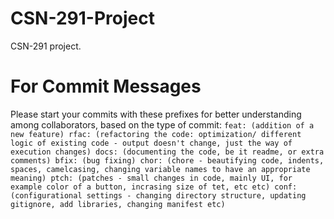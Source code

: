 # CSN-291-Project
CSN-291 project.

# For Commit Messages
Please start your commits with these prefixes for better understanding among collaborators, based on the type of commit:
`
feat: (addition of a new feature)
rfac: (refactoring the code: optimization/ different logic of existing code - output doesn't change, just the way of execution changes)
docs: (documenting the code, be it readme, or extra comments)
bfix: (bug fixing)
chor: (chore - beautifying code, indents, spaces, camelcasing, changing variable names to have an appropriate meaning)
ptch: (patches - small changes in code, mainly UI, for example color of a button, incrasing size of tet, etc etc)
conf: (configurational settings - changing directory structure, updating gitignore, add libraries, changing manifest etc)
`
